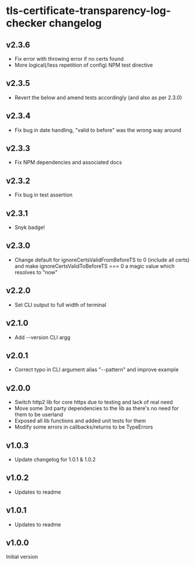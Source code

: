 # tls-certificate-transparency-log-checker changelog

## v2.3.6
* Fix error with throwing error if no certs found
* More logical(/less repetition of config) NPM test directive

## v2.3.5
* Revert the below and amend tests accordingly (and also as per 2.3.0)

## v2.3.4
* Fix bug in date handling, "valid to before" was the wrong way around

## v2.3.3
* Fix NPM dependencies and associated docs

## v2.3.2
* Fix bug in test assertion

## v2.3.1
* Snyk badge!

## v2.3.0
* Change default for ignoreCertsValidFromBeforeTS to 0 (include all certs) and make ignoreCertsValidToBeforeTS === 0 a magic value which resolves to "now"

## v2.2.0
* Set CLI output to full width of terminal

## v2.1.0
* Add --version CLI argg
## v2.0.1
* Correct typo in CLI argument alias "--pattern" and improve example

## v2.0.0
* Switch http2 lib for core https due to testing and lack of real need
* Move some 3rd party dependencies to the lib as there's no need for them to be userland
* Exposed all lib functions and added unit tests for them
* Modify some errors in callbacks/returns to be TypeErrors

## v1.0.3
* Update changelog for 1.0.1 & 1.0.2

## v1.0.2
* Updates to readme

## v1.0.1
* Updates to readme

## v1.0.0
Initial version
